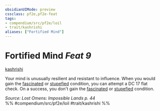 ```yaml
---
obsidianUIMode: preview
cssclass: pf2e,pf2e-feat
tags:
- compendium/src/pf2e/loil
- trait/kashrishi
aliases: ["Fortified Mind"]
---
```

# Fortified Mind  *Feat 9*  
[kashrishi](../../Rules/traits/kashrishi-loil.md)  


Your mind is unusually resilient and resistant to influence. When you would gain the [fascinated](../../Rules/conditions.md#Fascinated) or [stupefied](../../Rules/conditions.md#Stupefied) condition, you can attempt a DC 17 flat check. On a success, you don't gain the [fascinated](../../Rules/conditions.md#Fascinated) or [stupefied](../../Rules/conditions.md#Stupefied) condition.

*Source: Lost Omens: Impossible Lands p. 44*  
%% #compendium/src/pf2e/loil #trait/kashrishi %%